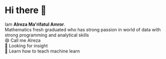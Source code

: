 <!--
**AlrezaAmror/AlrezaAmror** is a ✨ _special_ ✨ repository because its `README.md` (this file) appears on your GitHub profile.

Here are some ideas to get you started:

- 🔭 I’m currently working on ...
- 🌱 I’m currently learning ...
- 👯 I’m looking to collaborate on ...
- 🤔 I’m looking for help with ...
- 💬 Ask me about ...
- 📫 How to reach me: ...
- 😄 Pronouns: ...
- ⚡ Fun fact: ...
-->

# Hi there 👋
 
Iam **Alreza Ma\'rifatul Amror**.<br>
Mathematics fresh graduated who has strong passion in world of data with strong programming and analytical skills<br>
😄 Call me Alreza<br>
🔭 Looking for insight<br>
🌱 Learn how to teach machine learn <br>
